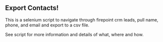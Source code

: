 ## Export Contacts!

This is a selenium script to navigate through firepoint crm leads, pull name, phone, and email and export to a csv file.

See script for more information and details of what, where and how.
